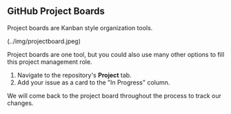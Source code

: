 ## GitHub Project Boards

Project boards are Kanban style organization tools.

(../img/projectboard.jpeg)

Project boards are one tool, but you could also use many other options to fill this project management role.

1. Navigate to the repository's **Project** tab.
1. Add your issue as a card to the "In Progress" column.

We will come back to the project board throughout the process to track our changes.
